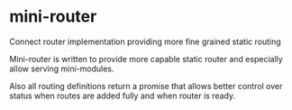 mini-router
===========

Connect router implementation providing more fine grained static routing

Mini-router is written to provide more capable static router and especially
allow serving mini-modules.

Also all routing definitions return a promise that allows better control over
status when routes are added fully and when router is ready.
